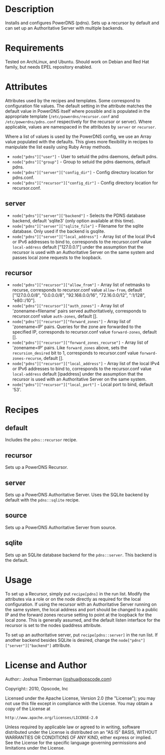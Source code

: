 Description
===========

Installs and configures PowerDNS (pdns). Sets up a recursor by default and can set up an Authoritative Server with multiple backends.

Requirements
============

Tested on ArchLinux, and Ubuntu. Should work on Debian and Red Hat family, but needs EPEL repository enabled.

Attributes
==========

Attributes used by the recipes and templates. Some correspond to configuration file values. The default setting in the attribute matches the default value in PowerDNS itself where possible and is populated in the appropriate template (`/etc/powerdns/recursor.conf` and `/etc/powerdns/pdns.conf` respectively for the recursor or server). Where applicable, values are namespaced in the attributes by `server` or `recursor`.

Where a list of values is used by the PowerDNS config, we use an Array value populated with the defaults. This gives more flexibility in recipes to manipulate the list easily using Ruby Array methods.

* `node["pdns"]["user"]` - User to setuid the pdns daemons, default pdns.
* `node["pdns"]["group"]` - Group to setuid the pdns daemons, default pdns.
* `node["pdns"]["server"]["config_dir"]` - Config directory location for pdns.conf.
* `node["pdns"]["recursor"]["config_dir"]` - Config directory location for recursor.conf.

server
------

* `node["pdns"]["server"]["backend"]` - Selects the PDNS database backend, default 'sqlite3' (only option available at this time).
* `node["pdns"]["server"]["sqlite_file"]` - Filename for the sqlite database. Only used if the backend is gsqlite.
* `node["pdns"]["server"]["local_address"]` - Array list of the local IPv4 or IPv6 addresses to bind to, corresponds to the recursor.conf value `local-address` default ["127.0.0.1"] under the assumption that the recursor is used with an Authoritative Server on the same system and passes local zone requests to the loopback.

recursor
--------

* `node["pdns"]["recursor"]["allow_from"]` - Array list of netmasks to recurse, corresponds to recursor.conf value `allow-from`, default ["127.0.0.0/8", "0.0.0.0/8", "92.168.0.0/16", "72.16.0.0/12", ":1/128", "e80::/10"].
* `node["pdns"]["recursor"]["auth_zones"]` - Array list of 'zonename=filename' pairs served authoritatively, corresponds to recursor.conf value `auth-zones`, default [].
* `node["pdns"]["recursor"]["forward_zones"]` - Array list of 'zonename=IP' pairs. Queries for the zone are forwarded to the specified IP, corresponds to recursor.conf value `forward-zones`, default [].
* `node["pdns"]["recursor"]["forward_zones_recurse"]` - Array list of 'zonename=IP' pairs. Like `forward_zones` above, sets the `recursion_desired` bit to 1, corresponds to recursor.conf value `forward-zones-recurse`, default [].
* `node["pdns"]["recursor"]["local_address"]` - Array list of the local IPv4 or IPv6 addresses to bind to, corresponds to the recursor.conf value `local-address` default [ipaddress] under the assumption that the recursor is used with an Authoritative Server on the same system.
* `node["pdns"]["recursor"]["local_port"]` - Local port to bind, default '53'.

Recipes
=======

default
-------

Includes the `pdns::recursor` recipe.

recursor
--------

Sets up a PowerDNS Recursor.

server
------

Sets up a PowerDNS Authoritative Server. Uses the SQLite backend by default with the `pdns::sqlite` recipe.

source
------

Sets up a PowerDNS Authoritative Server from source.

sqlite
------

Sets up an SQLite database backend for the `pdns::server`. This backend is the default.

Usage
=====

To set up a Recursor, simply put `recipe[pdns]` in the run list. Modify the attributes via a role or on the node directly as required for the local configuration. If using the recursor with an Authoritative Server running on the same system, the local address and port should be changed to a public IP and the forward zones recurse setting to point at the loopback for the local zone. This is generally assumed, and the default listen interface for the recursor is set to the nodes ipaddress attribute.

To set up an authoritative server, put `recipe[pdns::server]` in the run list. If another backend besides SQLite is desired, change the `node["pdns"]["server"]["backend"]` attribute.

License and Author
==================

Author:: Joshua Timberman (<joshua@opscode.com>)

Copyright:: 2010, Opscode, Inc

Licensed under the Apache License, Version 2.0 (the "License");
you may not use this file except in compliance with the License.
You may obtain a copy of the License at

    http://www.apache.org/licenses/LICENSE-2.0

Unless required by applicable law or agreed to in writing, software
distributed under the License is distributed on an "AS IS" BASIS,
WITHOUT WARRANTIES OR CONDITIONS OF ANY KIND, either express or implied.
See the License for the specific language governing permissions and
limitations under the License.
